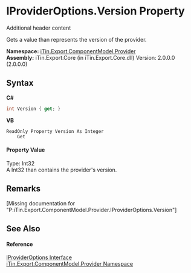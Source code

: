 # IProviderOptions.Version Property 
Additional header content 

Gets a value than represents the version of the provider.

**Namespace:**&nbsp;<a href="N_iTin_Export_ComponentModel_Provider">iTin.Export.ComponentModel.Provider</a><br />**Assembly:**&nbsp;iTin.Export.Core (in iTin.Export.Core.dll) Version: 2.0.0.0 (2.0.0.0)

## Syntax

**C#**<br />
``` C#
int Version { get; }
```

**VB**<br />
``` VB
ReadOnly Property Version As Integer
	Get
```


#### Property Value
Type: Int32<br />A Int32 than contains the provider's version.

## Remarks
\[Missing <remarks> documentation for "P:iTin.Export.ComponentModel.Provider.IProviderOptions.Version"\]

## See Also


#### Reference
<a href="T_iTin_Export_ComponentModel_Provider_IProviderOptions">IProviderOptions Interface</a><br /><a href="N_iTin_Export_ComponentModel_Provider">iTin.Export.ComponentModel.Provider Namespace</a><br />